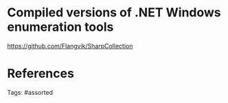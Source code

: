 # Compiled versions of .NET Windows enumeration tools
https://github.com/Flangvik/SharpCollection

# References

Tags:
    #assorted

